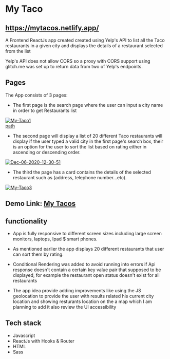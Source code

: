 # My Taco

## https://mytacos.netlify.app/

A Frontend ReactJs app created created using Yelp's API to list all the Taco restaurants in a given city and displays the details of a restaurant selected from the list 

Yelp's API does not allow CORS so a proxy with CORS support using glitch.me was set up to return data from two of Yelp's endpoints.

## Pages

The App consists of 3 pages:

- The first page is the search page where the user can input a city name in order to get Restaurants list

<a href="https://imgbb.com/"><img src="https://i.ibb.co/k38r1Bz/My-Taco1.gif" alt="My-Taco1"></a><br /><a target='_blank' href='https://emoticoncentral.com/category/path'>path</a><br />

- The second page will display a list of 20 different Taco restaurants will display if the user typed a valid city in the first page's search box, their is an option for the user to sort the list based on rating either in ascending or descending order.

<a href="https://imgbb.com/"><img src="https://i.ibb.co/x8Qg0QZ/Dec-06-2020-12-30-51.gif" alt="Dec-06-2020-12-30-51" ></a>


- The third the page has a card contains the details of the selected restaurant such as (address, telephone number...etc).

<a href="https://imgbb.com/"><img src="https://i.ibb.co/MPVGy6D/My-Taco3.gif" alt="My-Taco3" ></a>

## Demo Link: <a href="https://youtu.be/FNGspnjJJJ8"> My Tacos </a>


## functionality

- App is fully responsive to different screen sizes including large screen monitors, laptops, Ipad $ smart phones.

- As mentioned earlier the app displays 20 different restaurants that user can sort them by rating.

- Conditional Rendering was added to avoid running into errors if Api response doesn't contain a certain key value pair that supposed to be displayed, for example the restaurant open status doesn't exist for all restaurants 

- The app idea provide adding improvements like using the JS geolocation to provide the user with results related his current city location and showing resturants location on the a map which I am planning to add it also review the UI accessibility 


## Tech stack

- Javascript
- ReactJs with Hooks & Router
- HTML
- Sass













